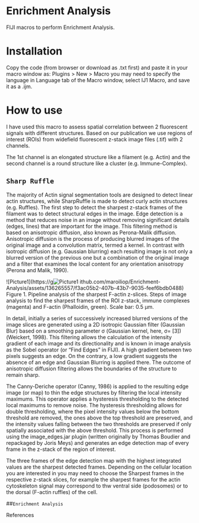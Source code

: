 # Enrichment Analysis
FIJI macros to perform Enrichment Analysis.

# Installation
Copy the code (from browser or download as .txt first) and paste it in your macro window as: 
     Plugins > New > Macro
you may need to specify the language in Language tab of the Macro window, select IJ1 Macro, and save it as a .ijm.

# How to use 
I have used this macro to assess spatial correlation between 2 fluorescent signals with different structures. Based on our publication we use regions of interest (ROIs) from widefield fluorescent z-stack image files (.tif) with 2 channels.

The 1st channel is an elongated structure like a filament (e.g. Actin) and the second channel is a round structure like a cluster (e.g. Immune-Complex).

## `Sharp Ruffle`
The majority of Actin signal segmentation tools are designed to detect linear actin structures, while SharpRuffle is made to detect curly actin structures (e.g. Ruffles). 
The first step to detect the sharpest z-stack frames of the filament was to detect structural edges in the image. Edge detection is a method that reduces noise in an image without removing significant details (edges, lines) that are important for the image. This filtering method is based on anisotropic diffusion, also known as Perona-Malik diffusion. Anisotropic diffusion is the process of producing blurred images of the original image and a convolution matrix, termed a kernel. In contrast with isotropic diffusion (e.g. Gaussian blurring) each resulting image is not only a blurred version of the previous one but a combination of the original image and a filter that examines the local content for any orientation anisotropy (Perona and Malik, 1990). 

![Picture1](https://g![Picture1](https://github.com/maroiliop/Enrichment-Analysis/assets/136265557/cce3e317-1fb1-44c2-a7a7-0e6fb64acddd)
ithub.com/maroiliop/Enrichment-Analysis/assets/136265557/f3ac05b2-407b-43b7-9035-feef6bdb0488)
Figure 1. Pipeline analysis of the sharpest F-actin z-slices. Steps of image analysis to find the sharpest frames of the ROI z-stack, immune complexes (magenta) and F-actin (Phalloidin, green). Scale bar: 0.5 µm.

In detail, initially a series of successively increased blurred versions of the image slices are generated using a 2D isotropic Gaussian filter (Gaussian Blur) based on a smoothing parameter σ (Gaussian kernel, here, σ= [3]) (Weickert, 1998). This filtering allows the calculation of the intensity gradient of each image and its directionality and is known in image analysis as the Sobel operator (or “Find Edges” in FIJI). A high gradient between two pixels suggests an edge. On the contrary, a low gradient suggests the absence of an edge and Gaussian Blurring is applied there. The outcome of anisotropic diffusion filtering allows the boundaries of the structure to remain sharp.

The Canny-Deriche operator (Canny, 1986) is applied to the resulting edge image (or map) to thin the edge structures by filtering the local intensity maximums. This operator applies a hysteresis thresholding to the detected local maximums to remove noise. The hysteresis thresholding allows for double thresholding, where the pixel intensity values below the bottom threshold are removed, the ones above the top threshold are preserved, and the intensity values falling between the two thresholds are preserved if only spatially associated with the above threshold. This process is performed using the image_edges.jar plugin (written originally by Thomas Boudier and repackaged by Joris Meys) and generates an edge detection map of every frame in the z-stack of the region of interest. 

The three frames of the edge detection map with the highest integrated values are the sharpest detected frames. Depending on the cellular location you are interested in you may need to choose the Sharpest frames in the respective z-stack slices, for example the sharpest frames for the actin cytoskeleton signal may correspond to thw ventral side (podosomes) or to the dorsal (F-actin ruffles) of the cell. 

##`Enrichment Analysis`

References
